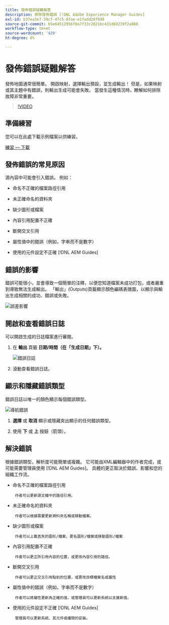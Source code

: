 ```yaml
---
title: 發佈錯誤疑難解答
description: 排除發佈錯誤 [!DNL Adobe Experience Manager Guides]
exl-id: b37ea3e7-59cf-4fc5-8fae-e1fadd26f8d8
source-git-commit: b5e64512956f0a7f33c2021bc431d69239f2a088
workflow-type: tm+mt
source-wordcount: '429'
ht-degree: 0%

---
```


# 發佈錯誤疑難解答

發佈地圖通常很簡單。 開啟映射，選擇輸出預設，並生成輸出！ 但是，如果映射或其主題中有錯誤，則輸出生成可能會失敗。 當發生這種情況時，瞭解如何排除故障非常重要。

>[!VIDEO](https://video.tv.adobe.com/v/338990)

## 準備練習

您可以在此處下載示例檔案以供練習。

[練習 — 下載](assets/exercises/publishing-basic-to-advanced.zip)

## 發佈錯誤的常見原因

源內容中可能會引入錯誤。 例如：

* 命名不正確的檔案路徑引用

* 未正確命名的資料夾

* 缺少圖形或檔案

* 內容引用配置不正確

* 斷開交叉引用

* 屬性值中的錯誤（例如，字串而不是數字）

* 使用的元件設定不正確 [!DNL AEM Guides]

## 錯誤的影響

錯誤可能很小，並會導致一個簡單的注釋，以便您知道檔案未成功打包，或者嚴重到導致無法生成輸出。 「輸出」(Outputs)頁籤顯示顏色編碼表徵圖，以顯示與輸出生成相關的成功、錯誤或失敗。

![誤差影響](images/error-impact.png)

## 開啟和查看錯誤日誌

可以開啟生成的日誌檔案進行審閱。

1. 在 **輸出** 頁籤 **日期/時間（在「生成日期」下）。**

   ![錯誤日誌](images/error-log.png)

2. 滾動查看錯誤日誌。

## 顯示和隱藏錯誤類型

錯誤日誌以唯一的顏色顯示每個錯誤類型。

![導航錯誤](images/navigate-errors.png)

1. **選擇** 或 **取消** 顯示或隱藏突出顯示的任何錯誤類型。

2. 使用 **下** 或 **上** 按鈕（箭頭）。

## 解決錯誤

根據錯誤類型，解析度可能簡單或複雜。 它可能由XML編輯器中的作者完成，或可能需要管理員使用 [!DNL AEM Guides]。 具體的更正取決於錯誤、影響和您的組織工作流。

* 命名不正確的檔案路徑引用

       作者可以更新源文檔中的路徑引用。
       
   
* 未正確命名的資料夾

       作者可以根據需要更新資料夾名稱或移動檔案。
       
   
* 缺少圖形或檔案

       作者可以上載丟失的圖形/檔案、更名圖形/檔案或移動圖形/檔案
       
   
* 內容引用配置不正確

       作者可以更正所引用內容的位置，或更改內容引用的路徑。
       
   
* 斷開交叉引用

       作者可以更正交叉引用點到的位置，或更改目標檔案名或屬性
       
   
* 屬性值中的錯誤（例如，字串而不是數字）

       作者可以將屬性更新為正確的值，或管理員可以更新系統以支援新值。
       
   
* 使用的元件設定不正確 [!DNL AEM Guides]

       管理員可以更新系統、其元件或權限的安裝。
       
   
